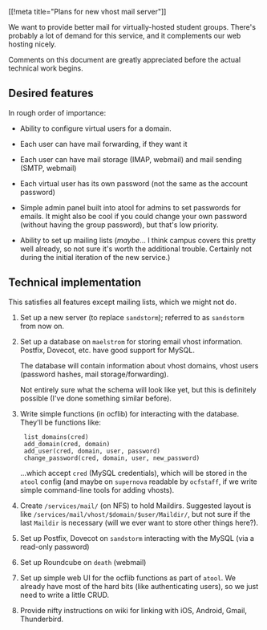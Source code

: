 [[!meta title="Plans for new vhost mail server"]]

We want to provide better mail for virtually-hosted student groups. There's
probably a lot of demand for this service, and it complements our web hosting
nicely.

Comments on this document are greatly appreciated before the actual technical
work begins.

## Desired features

In rough order of importance:

* Ability to configure virtual users for a domain.

* Each user can have mail forwarding, if they want it

* Each user can have mail storage (IMAP, webmail) and mail sending (SMTP,
  webmail)

* Each virtual user has its own password (not the same as the account password)

* Simple admin panel built into atool for admins to set passwords for emails.
  It might also be cool if you could change your own password (without having
  the group password), but that's low priority.

* Ability to set up mailing lists (*maybe*... I think campus covers this pretty
  well already, so not sure it's worth the additional trouble. Certainly not
  during the initial iteration of the new service.)

## Technical implementation

This satisfies all features except mailing lists, which we might not do.

1. Set up a new server (to replace `sandstorm`); referred to as `sandstorm`
   from now on.

2. Set up a database on `maelstrom` for storing email vhost information.
   Postfix, Dovecot, etc. have good support for MySQL.

   The database will contain information about vhost domains, vhost users
   (password hashes, mail storage/forwarding).

   Not entirely sure what the schema will look like yet, but this is definitely
   possible (I've done something similar before).

3. Write simple functions (in ocflib) for interacting with the database.
   They'll be functions like:

        list_domains(cred)
        add_domain(cred, domain)
        add_user(cred, domain, user, password)
        change_password(cred, domain, user, new_password)

   ...which accept `cred` (MySQL credentials), which will be stored in the
   `atool` config (and maybe on `supernova` readable by `ocfstaff`, if we write
   simple command-line tools for adding vhosts).

4. Create `/services/mail/` (on NFS) to hold Maildirs. Suggested layout is like
   `/services/mail/vhost/$domain/$user/Maildir/`, but not sure if the last `Maildir`
   is necessary (will we ever want to store other things here?).

5. Set up Postfix, Dovecot on `sandstorm` interacting with the MySQL (via a
   read-only password)

6. Set up Roundcube on `death` (webmail)

7. Set up simple web UI for the ocflib functions as part of `atool`. We already
   have most of the hard bits (like authenticating users), so we just need to
   write a little CRUD.

8. Provide nifty instructions on wiki for linking with iOS, Android, Gmail,
   Thunderbird.
